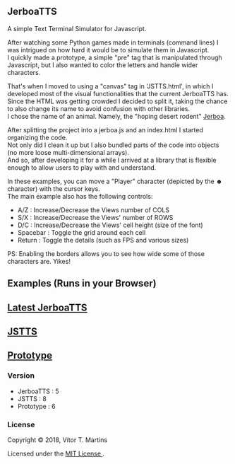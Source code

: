 ## JerboaTTS

A simple Text Terminal Simulator for Javascript.

After watching some Python games made in terminals (command lines) I was intrigued on how hard it would be to simulate them in Javascript.  
I quickly made a prototype, a simple "pre" tag that is manipulated through Javascript, but I also wanted to color the letters and handle wider characters.

That's when I moved to using a "canvas" tag in  'JSTTS.html', in which I developed most of the visual functionalities that the current JerboaTTS has.  
Since the HTML was getting crowded I decided to split it, taking the chance to also change its name to avoid confusion with other libraries.  
I chose the name of an animal. Namely, the "hoping desert rodent" [Jerboa](https://en.wikipedia.org/wiki/Jerboa).  

After splitting the project into a jerboa.js and an index.html I started organizing the code.  
Not only did I clean it up but I also bundled parts of the code into objects (no more loose multi-dimensional arrays).  
And so, after developing it for a while I arrived at a library that is flexible enough to allow users to play with and understand.

In these examples, you can move a "Player" character (depicted by the **☻** character) with the cursor keys.  
The main example also has the following controls:
- A/Z : Increase/Decrease the Views number of COLS
- S/X : Increase/Decrease the Views' number of ROWS
- D/C : Increase/Decrease the Views' cell height (size of the font)
- Spacebar : Toggle the grid around each cell
- Return : Toggle the details (such as FPS and various sizes)

PS: Enabling the borders allows you to see how wide some of those characters are. Yikes!

## Examples (Runs in your Browser)

## [Latest JerboaTTS](https://vimino.gitlab.io/JerboaTTS)
## [JSTTS](https://vimino.gitlab.io/JerboaTTS/jstts.html)
## [Prototype](https://vimino.gitlab.io/JerboaTTS/prototype.html)

### Version

- JerboaTTS : 5
- JSTTS : 8
- Prototype : 6

### License

Copyright &copy; 2018, Vítor T. Martins

Licensed under the [MIT License ](https://opensource.org/licenses/MIT).